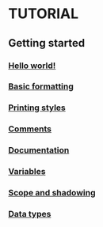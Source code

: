 # TUTORIAL

## Getting started

### [Hello world!](src/bin/hello.rs)

### [Basic formatting](src/bin/formatting.rs)

### [Printing styles](src/bin/print_styles.rs)

### [Comments](src/bin/comments.rs)

### [Documentation](src/bin/doc.rs)

### [Variables](src/bin/variables.rs)

### [Scope and shadowing](src/bin/scope.rs)

### [Data types](src/bin/data_types.rs)